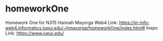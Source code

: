 # homeworkOne
 Homework One for N315
 Hannah Mayorga 
 Web4 Link: https://in-info-web4.informatics.iupui.edu/~hmayorga/homeworkOne/index.html#
 Inspo Link: https://www.iupui.edu/

